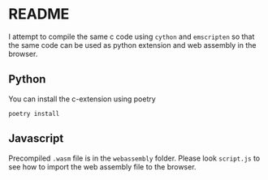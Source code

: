 # README

I attempt to compile the same c code using `cython` and `emscripten` so that the same code can be used as python extension and web assembly in the browser.

## Python
You can install the c-extension using poetry
```
poetry install
```

## Javascript
Precompiled `.wasm` file is in the `webassembly` folder. Please look `script.js` to see how to import the web assembly file to the browser.